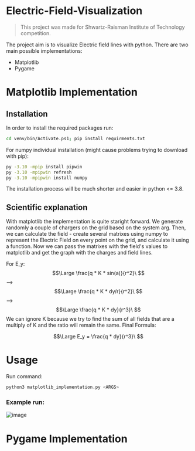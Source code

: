 # Electric-Field-Visualization
> This project was made for Shwartz-Raisman Institute of Technology competition.

The project aim is to visualize Electric field lines with python. There are two main possible implementations:
- Matplotlib
- Pygame

# Matplotlib Implementation

## Installation
In order to install the required packages run:
```bash
cd venv/bin/Activate.ps1; pip install requirments.txt 
```
For numpy individual installation (might cause problems trying to download with pip):
```bash
py -3.10 -mpip install pipwin
py -3.10 -mpipwin refresh
py -3.10 -mpipwin install numpy
```
 The installation process will be much shorter and easier in python <= 3.8.
 
## Scientific explanation 
With matplotlib the implementation is quite staright forward. We generate randomly a couple of chargers on the grid based on the system arg. Then, we can calculate the field - create several matrixes using numpy to represent the Electric Field on every point on the grid, and calculate it using a function. Now we can pass the matrixes with the field's values to matplotlib and get the graph with the charges and field lines.


For E_y:
$$\Large \frac{q * K * sin(a)}{r^2}\ $$ -->  
$$\Large \frac{q * K * dy/r}{r^2}\ $$ -->
$$\Large \frac{q * K * dy}{r^3}\ $$ 
We can ignore K because we try to find the sum of all fields that are a multiply of K and the ratio will remain the same.
Final Formula: 

$$\Large E_y = \frac{q * dy}{r^3}\ $$ 


# Usage
Run command:
```bash
python3 matplotlib_implementation.py <ARGS>
```

### Example run:
![image](https://user-images.githubusercontent.com/101902014/206561069-f9c47ede-5634-41a2-ac04-239c345dbf4f.png)


# Pygame Implementation
